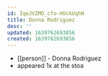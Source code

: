 ```yaml
---
id: IqeJVZMO_cfo-HUckUqhN
title: Donna Rodriguez
desc: ''
updated: 1639762693856
created: 1639762693856
---
```



- [[person]] - Donna Rodriguez
- appeared 1x at the stoa
